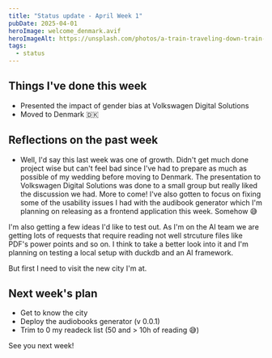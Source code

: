```yaml
---
title: "Status update - April Week 1"
pubDate: 2025-04-01
heroImage: welcome_denmark.avif
heroImageAlt: https://unsplash.com/photos/a-train-traveling-down-train-tracks-next-to-a-forest-mW1bD8w8foY
tags:
  - status
---
```


## Things I've done this week

- Presented the impact of gender bias at Volkswagen Digital Solutions
- Moved to Denmark 🇩🇰

## Reflections on the past week

- Well, I'd say this last week was one of growth. Didn't get much done project wise but can't feel bad since I've had to prepare as much as possible of my wedding before moving to Denmark. The presentation to Volkswagen Digital Solutions was done to a small group but really liked the discussion we had. More to come! I've also gotten to focus on fixing some of the usability issues I had with the audibook generator which I'm planning on releasing as a frontend application this week. Somehow 😅

I'm also getting a few ideas I'd like to test out. As I'm on the AI team we are getting lots of requests that require reading not well strcuture files like PDF's power points and so on. I think to take a better look into it and I'm planning on testing a local setup with duckdb and an AI framework.

But first I need to visit the new city I'm at.

## Next week's plan

- Get to know the city
- Deploy the audiobooks generator (v 0.0.1)
- Trim to 0 my readeck list (50 and > 10h of reading 😅)

See you next week!
